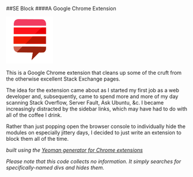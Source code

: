 ##SE Block
####A Google Chrome Extension

![SE Block logo](https://raw.githubusercontent.com/chrisbodhi/se-block/master/images/icon-128.png)

This is a Google Chrome extension that cleans up some of the cruft from the otherwise excellent Stack Exchange pages. 

The idea for the extension came about as I started my first job as a web developer and, subsequently, came to spend more and more of my day scanning Stack Overflow, Server Fault, Ask Ubuntu, &amp;c. I became increasingly distracted by the sidebar links, which may have had to do with all of the coffee I drink. 

Rather than just popping open the browser console to individually hide the modules on especially jittery days, I decided to just write an extension to block them all of the time.

*built using the [Yeoman generator for Chrome extensions](https://github.com/yeoman/generator-chrome-extension)*

*Please note that this code collects no information. It simply searches for specifically-named divs and hides them.*

